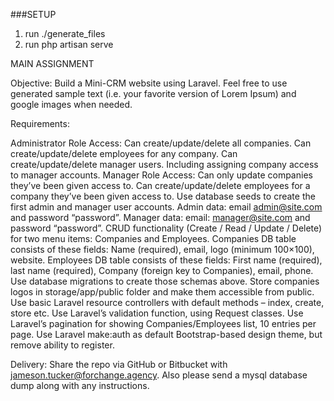 ###SETUP
1) run ./generate_files
2) run php artisan serve









MAIN ASSIGNMENT

Objective: Build a Mini-CRM website using Laravel. Feel free to use generated sample text (i.e. your favorite version of Lorem Ipsum) and google images when needed.

Requirements:


Administrator Role Access:
Can create/update/delete all companies.
Can create/update/delete employees for any company.
Can create/update/delete manager users.
Including assigning company access to manager accounts.
Manager Role Access:
Can only update companies they’ve been given access to.
Can create/update/delete employees for a company they’ve been given access to.
Use database seeds to create the first admin and manager user accounts.
Admin data: email admin@site.com and password “password”.
Manager data: email: manager@site.com and password “password”.
CRUD functionality (Create / Read / Update / Delete) for two menu items: Companies and Employees.
Companies DB table consists of these fields: Name (required), email, logo (minimum 100×100), website.
Employees DB table consists of these fields: First name (required), last name (required), Company (foreign key to Companies), email, phone.
Use database migrations to create those schemas above.
Store companies logos in storage/app/public folder and make them accessible from public.
Use basic Laravel resource controllers with default methods – index, create, store etc.
Use Laravel’s validation function, using Request classes.
Use Laravel’s pagination for showing Companies/Employees list, 10 entries per page.
Use Laravel make:auth as default Bootstrap-based design theme, but remove ability to register.


Delivery: Share the repo via GitHub or Bitbucket with jameson.tucker@forchange.agency. Also please send a mysql database dump along with any instructions.
